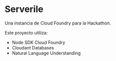 # Serverile

Una instancia de Cloud Foundry para la Hackathon.

Este proyecto utiliza:

- Node SDK Cloud Foundry
- Cloudant Databases
- Natural Language Understanding

